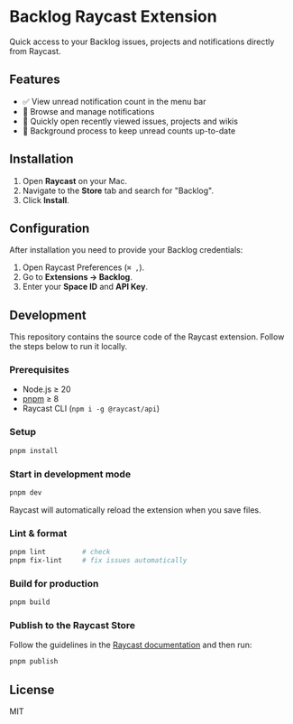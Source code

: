 # Backlog Raycast Extension

Quick access to your Backlog issues, projects and notifications directly from Raycast.

## Features

- ✅ View unread notification count in the menu bar
- 🔔 Browse and manage notifications
- 📄 Quickly open recently viewed issues, projects and wikis
- 🔄 Background process to keep unread counts up-to-date

## Installation

1. Open **Raycast** on your Mac.
2. Navigate to the **Store** tab and search for "Backlog".
3. Click **Install**.

## Configuration

After installation you need to provide your Backlog credentials:

1. Open Raycast Preferences (`⌘ ,`).
2. Go to **Extensions → Backlog**.
3. Enter your **Space ID** and **API Key**.

## Development

This repository contains the source code of the Raycast extension. Follow the steps below to run it locally.

### Prerequisites

- Node.js ≥ 20
- [pnpm](https://pnpm.io/) ≥ 8
- Raycast CLI (`npm i -g @raycast/api`)

### Setup

```bash
pnpm install
```

### Start in development mode

```bash
pnpm dev
```

Raycast will automatically reload the extension when you save files.

### Lint & format

```bash
pnpm lint         # check
pnpm fix-lint     # fix issues automatically
```

### Build for production

```bash
pnpm build
```

### Publish to the Raycast Store

Follow the guidelines in the [Raycast documentation](https://developers.raycast.com/basics/publishing-an-extension) and then run:

```bash
pnpm publish
```

## License

MIT
